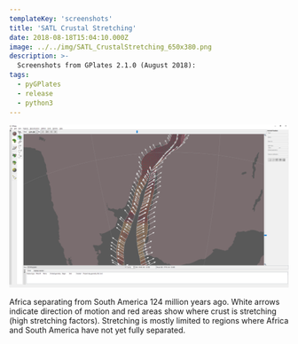 ```yaml
---
templateKey: 'screenshots'
title: 'SATL Crustal Stretching'
date: 2018-08-18T15:04:10.000Z
image: ../../img/SATL_CrustalStretching_650x380.png
description: >-
  Screenshots from GPlates 2.1.0 (August 2018):
tags:
  - pyGPlates
  - release
  - python3
---
```

![SATL Crustal Stretching](../../img/SATL_CrustalStretching.png)

Africa separating from South America 124 million years ago. White arrows indicate direction of motion and red areas show where crust is stretching (high stretching factors). Stretching is mostly limited to regions where Africa and South America have not yet fully separated.
